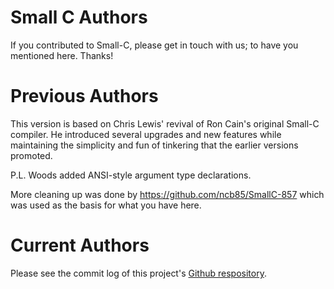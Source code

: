 Small C Authors
===============

If you contributed to Small-C, please
get in touch with us; to have you
mentioned here.  Thanks!

# Previous Authors

This version is based on Chris Lewis'
revival of Ron Cain's original Small-C
compiler.  He introduced several
upgrades and new features while
maintaining the simplicity and fun of
tinkering that the earlier versions
promoted.

P.L. Woods added ANSI-style argument
type declarations.

More cleaning up was done by
https://github.com/ncb85/SmallC-857
which was used as the basis for what
you have here.

# Current Authors

Please see the commit log of this
project's [Github respository](https://github.com/SvenMichaelKlose/small-c/).
